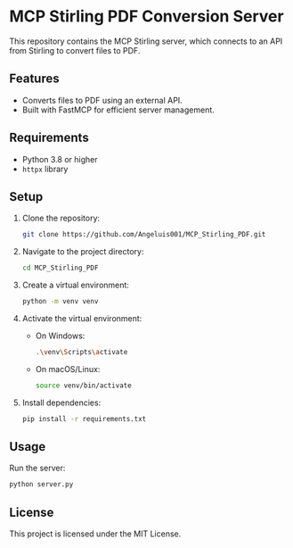 # MCP Stirling PDF Conversion Server

This repository contains the MCP Stirling server, which connects to an API from Stirling to convert files to PDF.

## Features
- Converts files to PDF using an external API.
- Built with FastMCP for efficient server management.

## Requirements
- Python 3.8 or higher
- `httpx` library

## Setup

1. Clone the repository:
   ```bash
   git clone https://github.com/Angeluis001/MCP_Stirling_PDF.git
   ```

2. Navigate to the project directory:
   ```bash
   cd MCP_Stirling_PDF
   ```

3. Create a virtual environment:
   ```bash
   python -m venv venv
   ```

4. Activate the virtual environment:
   - On Windows:
     ```bash
     .\venv\Scripts\activate
     ```
   - On macOS/Linux:
     ```bash
     source venv/bin/activate
     ```

5. Install dependencies:
   ```bash
   pip install -r requirements.txt
   ```

## Usage

Run the server:
```bash
python server.py
```

## License
This project is licensed under the MIT License.

